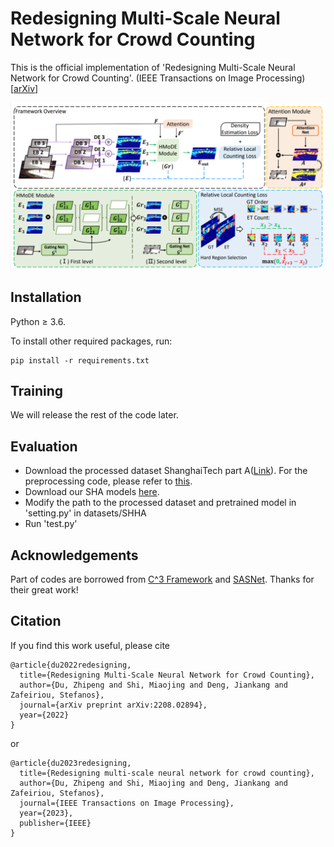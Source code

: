 # Redesigning Multi-Scale Neural Network for Crowd Counting

This is the official implementation of 'Redesigning Multi-Scale Neural Network for Crowd Counting'. (IEEE Transactions on Image Processing) [[arXiv](https://arxiv.org/abs/2208.02894)]

![overview](./exp/overview.png)



## Installation

Python ≥ 3.6.

To install other required packages, run:

``` 
pip install -r requirements.txt
```



## Training

We will release the rest of the code later.



## Evaluation

- Download the processed dataset ShanghaiTech part A([Link](https://drive.google.com/file/d/1QNLhNiUry77a6uY6dp5hLOs_bUQsU3Cd/view?usp=sharing)). For the preprocessing code, please refer to [this](https://github.com/TencentYoutuResearch/CrowdCounting-SASNet/blob/main/prepare_dataset.py).
- Download our SHA models [here](https://drive.google.com/drive/folders/1uL5Nll3H_SEpWFdriCJ5oawA4WpkzHBf?usp=share_link).
- Modify the path to the processed dataset and pretrained model in 'setting.py' in datasets/SHHA
- Run 'test.py'



## Acknowledgements

Part of codes are borrowed from [C^3 Framework](https://github.com/gjy3035/C-3-Framework) and [SASNet](https://github.com/TencentYoutuResearch/CrowdCounting-SASNet). Thanks for their great work!



## Citation

If you find this work useful, please cite

``` citation
@article{du2022redesigning,
  title={Redesigning Multi-Scale Neural Network for Crowd Counting},
  author={Du, Zhipeng and Shi, Miaojing and Deng, Jiankang and Zafeiriou, Stefanos},
  journal={arXiv preprint arXiv:2208.02894},
  year={2022}
}
```

or

```@article{du2023redesigning,
@article{du2023redesigning,
  title={Redesigning multi-scale neural network for crowd counting},
  author={Du, Zhipeng and Shi, Miaojing and Deng, Jiankang and Zafeiriou, Stefanos},
  journal={IEEE Transactions on Image Processing},
  year={2023},
  publisher={IEEE}
}
```